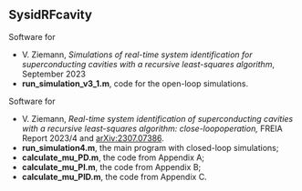## SysidRFcavity

Software for 
  * V. Ziemann, *Simulations of real-time system identification for superconducting cavities with a recursive least-squares algorithm*, September 2023
  * **run_simulation_v3_1.m**, code for the open-loop simulations.


Software for 
  * V. Ziemann, *Real-time system identification of superconducting cavities with a recursive least-squares algorithm: close-loopoperation,* FREIA Report 2023/4 and [arXiv:2307.07386](https://arxiv.org/abs/2307.07386).
  * **run_simulation4.m**, the main program with closed-loop simulations;
  * **calculate_mu_PD.m**, the code from Appendix A;
  * **calculate_mu_PI.m**, the code from Appendix B;
  * **calculate_mu_PID.m**, the code from Appendix C.
